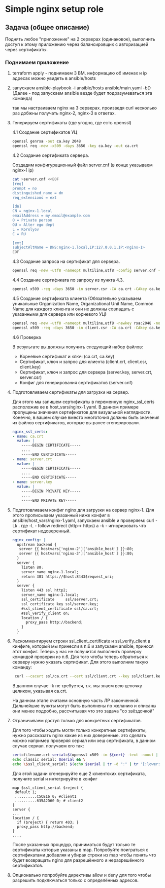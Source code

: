 # Simple nginx setup role

## Задача (общее описание)

Поднять любое "приложение" на 2 серверах (одинаковое), выполнить доступ к этому приложению через балансировщик с
авторизацией через сертификаты.

### Поднимаем приложение

1. terraform apply - поднимаем 3 ВМ. информацию об именах и ip адресах можно увидеть в ansible/hosts
2. запускаем ansible-playbook -i ansible/hosts ansible/main.yaml -bD (Далее - под запускаем ansible везде будет
   подразумеваться эта команда)

   так мы настраиваем nginx на 3 серверах. произведя curl <nginx-1> несколько раз добжны получать nginx-2, nginx-3 в
   ответах.

4. Генерируем сертификаты (где угодно, где есть openssl)

   4.1 Создание сертификатов УЦ
   ```bash
   openssl genrsa -out ca.key 2048
   openssl req -new -x509 -days 3650 -key ca.key -out ca.crt
   ```

   4.2 Создание сертификата сервера.

   Создадим конфигурационный файл server.cnf (в конце указываем nginx-1 ip)
   ```bash
   cat >server.cnf <<EOF
   [req]
   prompt = no
   distinguished_name = dn
   req_extensions = ext
   
   [dn]
   CN = nginx-1.local
   emailAddress = my.email@example.com
   O = Private person
   OU = Alter ego dept
   L = Korolyov
   C = RU
   
   [ext]
   subjectAltName = DNS:nginx-1.local,IP:127.0.0.1,IP:<nginx-1>
   EOF
   ```

   4.3 Создание запроса на сертификат для сервера.

   ```bash
   openssl req -new -utf8 -nameopt multiline,utf8 -config server.cnf -newkey rsa:2048 -keyout server.key -nodes -out server.csr
   ```

   4.4 Создание сертификата по запросу из пункта 4.3.

   ```bash
   openssl x509 -req -days 3650 -in server.csr -CA ca.crt -CAkey ca.key -set_serial 01 -out server.crt -extfile server.cnf -extensions ext
   ```

   4.5 Создание сертификата клиента (Обязательно указываем уникальные Organization Name, Organizational Unit Name,
   Common Name для каждого клиента и они не должны совпадать с указанными для сервера или корневого УЦ)

   ```bash
   openssl req -new -utf8 -nameopt multiline,utf8 -newkey rsa:2048 -nodes -keyout client.key -out client.csr
   openssl x509 -req -days 3650 -in client.csr -CA ca.crt -CAkey ca.key -set_serial 01 -out client.crt
   ```

   4.6 Проверка

   В результате вы должны получить следующий набор файлов:
    - Корневые сертификат и ключ (ca.crt, ca.key)
    - Сертификат, ключ и запрос для клиента (client.crt, client.csr, client.key)
    - Сертификат, ключ и запрос для сервера (server.key, server.crt, server.csr)
    - Конфиг для генерирования сертификатов (server.cnf)

5. Подготовливаем сертификаты для загрузки на сервер.

   Для этого мы запишем сертификаты в переменную nginx_ssl_certs расположив ее в host_vars/nginx-1.yaml. В данном
   примере пропущены значения сертификатов для визуальной наглядности. Конечно, в вашем случае вместо многоточия должны
   быть значения из файлов сертификатов, которые вы ранее сгенерировали.
   ```yaml
   nginx_ssl_certs:
   - name: ca.crt
     value: |
       -----BEGIN CERTIFICATE-----
       ....
       -----END CERTIFICATE-----
   - name: server.crt
     value: |
       -----BEGIN CERTIFICATE-----
       ....
       -----END CERTIFICATE-----
   - name: server.key
     value: |
       -----BEGIN PRIVATE KEY-----
       ....
       -----END PRIVATE KEY-----
   ```

6. Подготовливаем конфиг nginx для загрузки на сервер nginx-1. Для этого прописываем указанный ниже конфиг в
   ansible/host_vars/nginx-1.yaml, запускаем ansible и проверяем: curl -Lk <nginx-1>. где -L - follow redirect (http->
   https) а -k - игнорировать что сертификат недоверенный.

   ```yaml
   nginx_config: |
     upstream backend {
      server {{ hostvars['nginx-2']['ansible_host'] }}:80;
      server {{ hostvars['nginx-3']['ansible_host'] }}:80;
     }
     server {
       listen 80;
       server_name nginx-1.local;
       return 301 https://$host:8443$request_uri;
     }
     server {
       listen 443 ssl http2;
       server_name nginx-1.local;
       ssl_certificate     ssl/server.crt;
       ssl_certificate_key ssl/server.key;
       #ssl_client_certificate ssl/ca.crt;
       #ssl_verify_client on;
       location / {
         proxy_pass http://backend;
       }
     }  

7. Раскомментируем строки ssl_client_certificate и ssl_verify_client в кинфиге, который мы принесли в п.6 и запускаем
   ansible, принося этот конфиг. Теперь у нас не получится выполнить проверку командой проверки из п.6. Для того чтобы
   теперь обратиться к серверу нужно указать сертификат. Для этого выполним такую команду:
   ```bash
    curl --cacert ssl/ca.crt --cert ssl/client.crt --key ssl/client.key -L <nginx-1>
   ```
   В данном случае -k не требуется, т.к. мы знаем всю цепочку целиком, указывая ca.crt.

   На данном этапе считаем основную часть ЛР законченной. Дальнейшие пункты могут быть выполнены по желанию и описаны
   они менее подробно, рассчитывая что это задача "со звёздочкой"

8. Ограничиваем доступ только для конкретных сертификатов.

   Для того чтобы ходить могли только конкретные сертификаты, нужно рассказать nginx какие из них доверенные. это
   сделать можно например проверяя сериал или хеш сертификата, в данном случае сериал. получаем его так:

   ```bash
   cert=filename.crt serial=$(openssl x509 -in ${cert} -text -noout | grep -A1 Serial | grep -v Serial | tr -d ' ') && \
   echo classic serial: $serial && \
   echo \$ssl_client_serial: $(echo $serial | tr -d ":" | tr '[:lower:]' '[:upper:]')
   ```

   Для этой задачи сгенерируйте еще 2 клиентских сертификата, получите serial и интегрируйте в конфиг

   ```text
   map $ssl_client_serial $reject {
    default 1;
    ..........C5CE16 0; #client1
    ..........635A2D60 0; # client2
   }
   server {
   ...
   location / {
     if ($reject) { return 403; }
     proxy_pass http://backend;
   }
   ....
   ```

   После указанных процедур, приниматься будут только те сертификаты которые указаны в map. Попробуйте поиграться с
   сертификатами добавляя и убирая строки из map чтобы понять что будет возвращать nginx для разрешённого и
   неразрешённого сертификатов.

9. Опционально попробуйте директивы allow и deny для того чтобы разрешить подключаться только с определённых адресов.